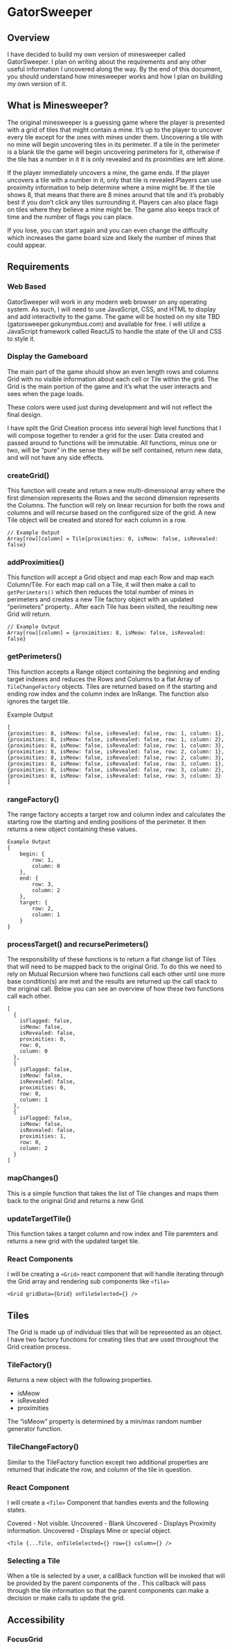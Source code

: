 # GatorSweeper

## Overview
I have decided to build my own version of minesweeper called GatorSweeper. I plan on writing  about the requirements and any other useful information I uncovered along the way. By the end of this document, you should understand how minesweeper works and how I plan on building my own version of it.

## What is Minesweeper? 
The original minesweeper is a guessing game where the player is presented with a grid of tiles that might contain a mine. It’s up to the player to uncover every tile except for the ones with mines under them. Uncovering a tile with no mine will begin uncovering tiles in its perimeter. If a tile in the perimeter is a blank tile the game will begin uncovering perimeters for it, otherwise if the tile has a number in it it is only revealed and its proximities are left alone. 

If the player immediately uncovers a mine, the game ends. If the player uncovers a tile with a number in it, only that tile is revealed.Players can use proximity information to help determine where a mine might be. If the tile shows 8, that means that there are 8 mines around that tile and it’s probably best if you don’t click any tiles surrounding it. Players can also place flags on tiles where they believe a mine might be. The game also keeps track of time and the number of flags you can place. 

If you lose, you can start again and you can even change the difficulty which increases the game board size and likely the number of mines that could appear. 

## Requirements
### Web Based
GatorSweeper will work in any modern web browser on any operating system. As such, I will need to use JavaScript, CSS, and HTML to display and add interactivity to the game. The game will be hosted on my site TBD (gatorsweeper.gokunymbus.com) and available for free. I will utilize a JavaScript framework called ReactJS to handle the state of the UI and CSS to style it. 

### Display the Gameboard
The main part of the game should show an even length rows and columns Grid with no visible information about each cell or Tile within the grid. The Grid is the main portion of the game and it’s what the user interacts and sees when the page loads. 

These colors were used just during development and will not reflect the final design.

I have split the Grid Creation process into several high level functions that I will compose together to render a grid for the user. Data created and passed around to functions will be immutable. All functions, minus one or two, will be “pure” in the sense they will be self contained, return new data, and will not have any side effects.

### createGrid()

This function will create and return a new multi-dimensional array where the first dimension represents the Rows and the second dimension represents the Columns. The function will rely on linear recursion for both the rows and columns and will recurse based on the configured size of the grid. A new Tile object will be created and stored for each column in a row.  

```
// Example Output
Array[row][column] = Tile{proximities: 0, isMeow: false, isRevealed: false}
```

### addProximities()
This function will accept a Grid object and map each Row and map each Column/Tile. For each map call on a Tile, it will then make a call to `getPerimeters()` which then reduces the total number of mines in perimeters and creates a new Tile factory object with an updated “perimeters” property.. After each Tile has been visited, the resulting new Grid will return.

```
// Example Output
Array[row][column] = {proximities: 8, isMeow: false, isRevealed: false}
```

### getPerimeters()
This function accepts a Range object containing the beginning and ending target indexes and reduces the Rows and Columns to a flat Array of `TileChangeFactory` objects. Tiles are returned based on if the starting and ending row index and the column index are InRange. The function also ignores the target tile.


Example Output
```
[
{proximities: 8, isMeow: false, isRevealed: false, row: 1, column: 1},
{proximities: 8, isMeow: false, isRevealed: false, row: 1, column: 2},
{proximities: 8, isMeow: false, isRevealed: false, row: 1, column: 3},
{proximities: 8, isMeow: false, isRevealed: false, row: 2, column: 1},
{proximities: 8, isMeow: false, isRevealed: false, row: 2, column: 3},
{proximities: 8, isMeow: false, isRevealed: false, row: 3, column: 1},
{proximities: 8, isMeow: false, isRevealed: false, row: 3, column: 2},
{proximities: 8, isMeow: false, isRevealed: false, row: 3, column: 3}
]
```

### rangeFactory()
The range factory accepts a target row and column index and calculates the starting row the starting and ending positions of the perimeter. It then returns a new object containing these values.

```
Example Output
{
	begin: {
		row: 1,
		column: 0
	},
	end: {
		row: 3,
		column: 2
	},
	target: {
		row: 2,
		column: 1
	}
}
```

### processTarget() and recursePerimeters()
The responsibility of these functions is to return a flat change list of Tiles that will need to be mapped back to the original Grid. To do this we need to rely on Mutual Recursion where two functions call each other until one more base condition(s) are met and the results are returned up the call stack to the original call. Below you can see an overview of how these two functions call each other. 

```
[
  {
    isFlagged: false,
    isMeow: false,
    isRevealed: false,
    proximities: 0,
    row: 0,
    column: 0
  },
  {
    isFlagged: false,
    isMeow: false,
    isRevealed: false,
    proximities: 0,
    row: 0,
    column: 1
  },
  {
    isFlagged: false,
    isMeow: false,
    isRevealed: false,
    proximities: 1,
    row: 0,
    column: 2
  }
]
```


### mapChanges()
This is a simple function that takes the list of Tile changes and maps them back to the original Grid and returns a new Grid.

### updateTargetTile()
This function takes a target column and row index and Tile paremters and returns a new grid with the updated target tile. 

### React Components
I will be creating a `<Grid>` react component that will handle iterating through the Grid array and rendering sub components like `<Tile>`
```
<Grid gridData={Grid} onTileSelected={} />
```

## Tiles
The Grid is made up of individual tiles that will be represented as an object. I have two factory functions for creating tiles that are used throughout the Grid creation process.
### TileFactory()
Returns a new object with the following properties.

- isMeow
- isRevealed
- proximities

The “isMeow” property is determined by a min/max random number generator function.

### TileChangeFactory()
Similar to the TileFactory function except two additional properties are returned that indicate the row, and column of the tile in question. 

### React Component
I will create a `<Tile>` Component that handles events and the following states.

Covered - Not visible.
Uncovered - Blank
Uncovered - Displays Proximity information.
Uncovered - Displays Mine or special object.

```
<Tile {...Tile, onTileSelected={} row={} column={} />
```

### Selecting a Tile
When a tile is selected by a user, a callBack function will be invoked that will be provided by the parent components of the <Tile>. This callback will pass through the tile information so that the parent components can make a decision or make calls to update the grid. 


## Accessibility


### FocusGrid









